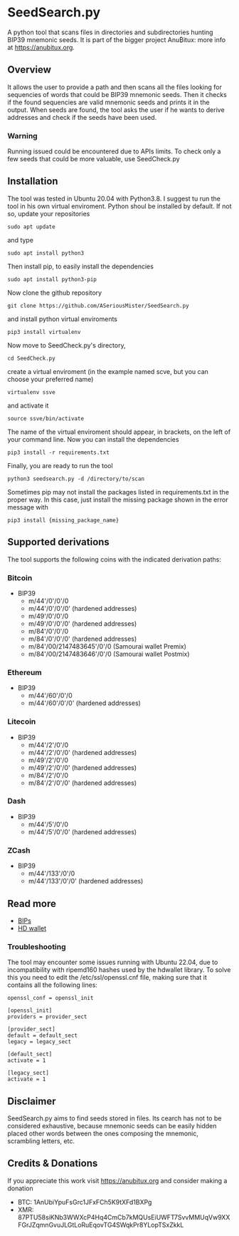 # SeedSearch.py
A python tool that scans files in directories and subdirectories hunting BIP39 mnemonic seeds.
It is part of the bigger project Anu₿itux: more info at https://anubitux.org.


## Overview
It allows the user to provide a path and then scans all the files looking for sequencies of words that could be BIP39 mnemonic seeds. Then it checks if the found sequencies are valid mnemonic seeds and prints it in the output.
When seeds are found, the tool asks the user if he wants to derive addresses and check if the seeds have been used.
### Warning
Running issued could be encountered due to APIs limits. To check only a few seeds that could be more valuable, use SeedCheck.py


## Installation
The tool was tested in Ubuntu 20.04 with Python3.8.
I suggest tu run the tool in his own virtual enviroment.
Python shoul be installed by default. If not so, update your repositories
```
sudo apt update
```
and type
```
sudo apt install python3
```
Then install pip, to easily install the dependencies
```
sudo apt install python3-pip
```
Now clone the github repository
```
git clone https://github.com/ASeriousMister/SeedSearch.py
```
and install python virtual enviroments
```
pip3 install virtualenv
```
Now move to SeedCheck.py's directory,
```
cd SeedCheck.py
```
create a virtual enviroment (in the example named scve, but you can choose your preferred name)
```
virtualenv ssve
```
and activate it
```
source ssve/bin/activate
```
The name of the virtual enviroment should appear, in brackets, on the left of your command line. 
Now you can install the dependencies
```
pip3 install -r requirements.txt
```
Finally, you are ready to run the tool
```
python3 seedsearch.py -d /directory/to/scan
```
Sometimes pip may not install the packages listed in requirements.txt in the proper way.
In this case, just install the missing package shown in the error message with
```
pip3 install {missing_package_name}
```


## Supported derivations
The tool supports the following coins with the indicated derivation paths:
### Bitcoin
- BIP39
  * m/44'/0'/0'/0
  * m/44'/0'/0'/0' (hardened addresses)
  * m/49'/0'/0'/0
  * m/49'/0'/0'/0' (hardened addresses)
  * m/84'/0'/0'/0
  * m/84'/0'/0'/0' (hardened addresses)
  * m/84'/00/2147483645'/0'/0 (Samourai wallet Premix)
  * m/84'/00/2147483646'/0'/0 (Samourai wallet Postmix)
### Ethereum
- BIP39
  * m/44'/60'/0'/0
  * m/44'/60'/0'/0' (hardened addresses)
### Litecoin
- BIP39
  * m/44'/2'/0'/0
  * m/44'/2'/0'/0' (hardened addresses)
  * m/49'/2'/0'/0
  * m/49'/2'/0'/0' (hardened addresses)
  * m/84'/2'/0'/0
  * m/84'/2'/0'/0' (hardened addresses)
### Dash
- BIP39
  * m/44'/5'/0'/0
  * m/44'/5'/0'/0' (hardened addresses)
### ZCash
- BIP39
  * m/44'/133'/0'/0
  * m/44'/133'/0'/0' (hardened addresses)


## Read more
- [BIPs](https://github.com/bitcoin/bips)
- [HD wallet](https://pypi.org/project/hdwallet/)

### Troubleshooting
The tool may encounter some issues running with Ubuntu 22.04, due to incompatibility with ripemd160 hashes used by the hdwallet library.
To solve this you need to edit the /etc/ssl/openssl.cnf file, making sure that it contains all the following lines:
```
openssl_conf = openssl_init

[openssl_init]
providers = provider_sect

[provider_sect]
default = default_sect
legacy = legacy_sect

[default_sect]
activate = 1

[legacy_sect]
activate = 1
```

## Disclaimer
SeedSearch.py aims to find seeds stored in files. Its cearch has not to be considered exhaustive, because mnemonic seeds can be easily hidden placed other words between the ones composing the mnemonic, scrambling letters, etc.

## Credits & Donations
If you appreciate this work visit https://anubitux.org and consider making a donation
- BTC: 1AnUbiYpuFsGrc1JFxFCh5K9tXFd1BXPg
- XMR: 87PTU58siKNb3WWXcP4Hq4CmCb7kMQUsEiUWFT7SvvMMUqVw9XXFGrJZqmnGvuJLGtLoRuEqovTG4SWqkPr8YLopTSxZkkL
